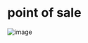 # point of sale

![image](https://github.com/danthio/pos/assets/109515278/57994f76-adae-43fe-81c8-a794d18ae163)
